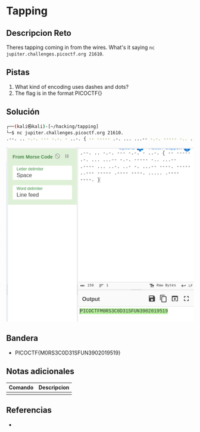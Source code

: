 # Tapping

## Descripcion Reto
Theres tapping coming in from the wires. What's it saying `nc jupiter.challenges.picoctf.org 21610`.

## Pistas
1. What kind of encoding uses dashes and dots?
2. The flag is in the format PICOCTF{}

## Solución
```bash
┌──(kali㉿kali)-[~/hacking/tapping]
└─$ nc jupiter.challenges.picoctf.org 21610.
.--. .. -.-. --- -.-. - ..-. { -- ----- .-. ... ...-- -.-. ----- -.. ...-- .---- ... ..-. ..- -. ...-- ----. ----- ..--- ----- .---- ----. ..... .---- ----. } 
```

![Pasted image 20230420203648.png](https://github.com/ArmandoJhanuarGarayAlfaro/notas-hacking/blob/main/Crypto/img/Pasted%20image%2020230420203648.png)

## Bandera
* PICOCTF{M0RS3C0D31SFUN3902019519}

## Notas adicionales
| Comando | Descripcion |
|---------|-------------|
|  |  |

## Referencias
- []()
